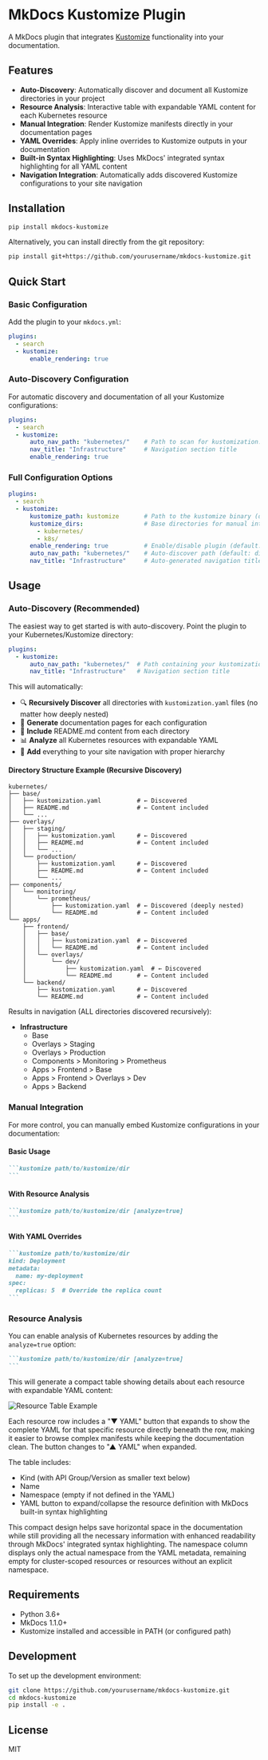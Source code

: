 # MkDocs Kustomize Plugin

A MkDocs plugin that integrates [Kustomize](https://kustomize.io/) functionality into your documentation.

## Features

- **Auto-Discovery**: Automatically discover and document all Kustomize directories in your project
- **Resource Analysis**: Interactive table with expandable YAML content for each Kubernetes resource
- **Manual Integration**: Render Kustomize manifests directly in your documentation pages
- **YAML Overrides**: Apply inline overrides to Kustomize outputs in your documentation
- **Built-in Syntax Highlighting**: Uses MkDocs' integrated syntax highlighting for all YAML content
- **Navigation Integration**: Automatically adds discovered Kustomize configurations to your site navigation

## Installation

```bash
pip install mkdocs-kustomize
```

Alternatively, you can install directly from the git repository:

```bash
pip install git+https://github.com/yourusername/mkdocs-kustomize.git
```

## Quick Start

### Basic Configuration

Add the plugin to your `mkdocs.yml`:

```yaml
plugins:
  - search
  - kustomize:
      enable_rendering: true
```

### Auto-Discovery Configuration

For automatic discovery and documentation of all your Kustomize configurations:

```yaml
plugins:
  - search
  - kustomize:
      auto_nav_path: "kubernetes/"    # Path to scan for kustomization.yaml files
      nav_title: "Infrastructure"     # Navigation section title
      enable_rendering: true
```

### Full Configuration Options

```yaml
plugins:
  - search
  - kustomize:
      kustomize_path: kustomize       # Path to the kustomize binary (default: "kustomize")
      kustomize_dirs:                 # Base directories for manual integration
        - kubernetes/
        - k8s/
      enable_rendering: true          # Enable/disable plugin (default: true)
      auto_nav_path: "kubernetes/"    # Auto-discover path (default: disabled)
      nav_title: "Infrastructure"     # Auto-generated navigation title
```

## Usage

### Auto-Discovery (Recommended)

The easiest way to get started is with auto-discovery. Point the plugin to your Kubernetes/Kustomize directory:

```yaml
plugins:
  - kustomize:
      auto_nav_path: "kubernetes/"  # Path containing your kustomization directories
      nav_title: "Infrastructure"   # Navigation section title
```

This will automatically:
- 🔍 **Recursively Discover** all directories with `kustomization.yaml` files (no matter how deeply nested)
- 📄 **Generate** documentation pages for each configuration  
- 📝 **Include** README.md content from each directory
- 📊 **Analyze** all Kubernetes resources with expandable YAML
- 🧭 **Add** everything to your site navigation with proper hierarchy

#### Directory Structure Example (Recursive Discovery)
```
kubernetes/
├── base/
│   ├── kustomization.yaml          # ← Discovered
│   ├── README.md                   # ← Content included
│   └── ...
├── overlays/
│   ├── staging/
│   │   ├── kustomization.yaml      # ← Discovered
│   │   ├── README.md               # ← Content included
│   │   └── ...
│   └── production/
│       ├── kustomization.yaml      # ← Discovered
│       ├── README.md               # ← Content included
│       └── ...
├── components/
│   └── monitoring/
│       └── prometheus/
│           ├── kustomization.yaml  # ← Discovered (deeply nested)
│           └── README.md           # ← Content included
└── apps/
    ├── frontend/
    │   ├── base/
    │   │   ├── kustomization.yaml  # ← Discovered
    │   │   └── README.md           # ← Content included
    │   └── overlays/
    │       └── dev/
    │           ├── kustomization.yaml  # ← Discovered
    │           └── README.md       # ← Content included
    └── backend/
        ├── kustomization.yaml      # ← Discovered
        └── README.md               # ← Content included
```

Results in navigation (ALL directories discovered recursively):
- **Infrastructure**
  - Base
  - Overlays > Staging  
  - Overlays > Production
  - Components > Monitoring > Prometheus
  - Apps > Frontend > Base
  - Apps > Frontend > Overlays > Dev
  - Apps > Backend

### Manual Integration

For more control, you can manually embed Kustomize configurations in your documentation:

#### Basic Usage

````markdown
```kustomize path/to/kustomize/dir
```
````

#### With Resource Analysis

````markdown
```kustomize path/to/kustomize/dir [analyze=true]
```
````

#### With YAML Overrides

````markdown
```kustomize path/to/kustomize/dir
kind: Deployment
metadata:
  name: my-deployment
spec:
  replicas: 5  # Override the replica count
```
````

### Resource Analysis

You can enable analysis of Kubernetes resources by adding the `analyze=true` option:

````markdown
```kustomize path/to/kustomize/dir [analyze=true]
```
````

This will generate a compact table showing details about each resource with expandable YAML content:

![Resource Table Example](https://via.placeholder.com/600x300?text=Compact+Resource+Table+With+Expandable+YAML)

Each resource row includes a "▼ YAML" button that expands to show the complete YAML for that specific resource directly beneath the row, making it easier to browse complex manifests while keeping the documentation clean. The button changes to "▲ YAML" when expanded.

The table includes:
- Kind (with API Group/Version as smaller text below)
- Name
- Namespace (empty if not defined in the YAML)
- YAML button to expand/collapse the resource definition with MkDocs built-in syntax highlighting

This compact design helps save horizontal space in the documentation while still providing all the necessary information with enhanced readability through MkDocs' integrated syntax highlighting. The namespace column displays only the actual namespace from the YAML metadata, remaining empty for cluster-scoped resources or resources without an explicit namespace.

## Requirements

- Python 3.6+
- MkDocs 1.1.0+
- Kustomize installed and accessible in PATH (or configured path)

## Development

To set up the development environment:

```bash
git clone https://github.com/yourusername/mkdocs-kustomize.git
cd mkdocs-kustomize
pip install -e .
```

## License

MIT